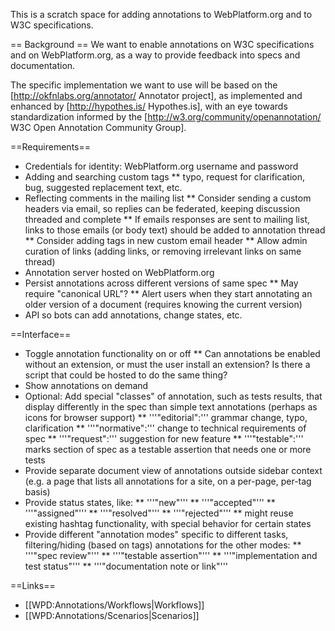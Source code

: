 This is a scratch space for adding annotations to WebPlatform.org and to W3C specifications.

== Background ==
We want to enable annotations on W3C specifications and on WebPlatform.org, as a way to provide feedback into specs and documentation.

The specific implementation we want to use will be based on the [http://okfnlabs.org/annotator/ Annotator project], as implemented and enhanced by [http://hypothes.is/ Hypothes.is], with an eye towards standardization informed by the [http://w3.org/community/openannotation/ W3C Open Annotation Community Group].

==Requirements==
* Credentials for identity: WebPlatform.org username and password
* Adding and searching custom tags
** typo, request for clarification, bug, suggested replacement text, etc.
* Reflecting comments in the mailing list
** Consider sending a custom headers via email, so replies can be federated, keeping discussion threaded and complete
** If emails responses are sent to mailing list, links to those emails (or body text) should be added to annotation thread
** Consider adding tags in new custom email header
** Allow admin curation of links (adding links, or removing irrelevant links on same thread)
* Annotation server hosted on WebPlatform.org
* Persist annotations across different versions of same spec
** May require "canonical URL"?
** Alert users when they start annotating an older version of a document (requires knowing the current version)
* API so bots can add annotations, change states, etc.

==Interface==
* Toggle annotation functionality on or off
** Can annotations be enabled without an extension, or must the user install an extension? Is there a script that could be hosted to do the same thing?
* Show annotations on demand
* Optional: Add special "classes" of annotation, such as tests results, that display differently in the spec than simple text annotations (perhaps as icons for browser support)
** '''"editorial":''' grammar change, typo, clarification
** '''"normative":''' change to technical requirements of spec
** '''"request":''' suggestion for new feature
** '''"testable":''' marks section of spec as a testable assertion that needs one or more tests
* Provide separate document view of annotations outside sidebar context (e.g. a page that lists all annotations for a site, on a per-page, per-tag basis)
* Provide status states, like:
** '''"new"''' 
** '''"accepted"''' 
** '''"assigned"''' 
** '''"resolved"''' 
** '''"rejected"''' 
** might reuse existing hashtag functionality, with special behavior for certain states
* Provide different "annotation modes" specific to different tasks, filtering/hiding (based on tags) annotations for the other modes:
** '''"spec review"''' 
** '''"testable assertion"''' 
** '''"implementation and test status"''' 
** '''"documentation note or link"'''

==Links==
* [[WPD:Annotations/Workflows|Workflows]]
* [[WPD:Annotations/Scenarios|Scenarios]]